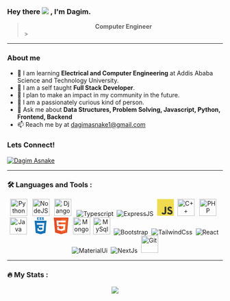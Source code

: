 ### Hey there <img src="https://media.giphy.com/media/hvRJCLFzcasrR4ia7z/giphy.gif" width="30px"/> , I'm Dagim.

> **<div align="center">Computer Engineer</div>** > <img src="https://komarev.com/ghpvc/?username=wubeZ&style=flat-square&color=blue" alt=""/>

<hr>

### About me

- 🌱 I am learning **Electrical and Computer Engineering** at Addis Ababa Science and Technology University.
- 🌱 I am a self taught **Full Stack Developer**.
- 🎯 I plan to make an impact in my community in the future.
- 💯️ I am a passionately curious kind of person.
- 💬 Ask me about **Data Structures, Problem Solving, Javascript, Python, Frontend, Backend**
- 📫 Reach me by at dagimasnake1@gmail.com

<h3> Lets Connect!</h3>
<p align="left">
<a href="https://www.linkedin.com/in/dagim-asnake-088302185" target="blank"><img align="center" src="https://cdn.jsdelivr.net/gh/devicons/devicon/icons/linkedin/linkedin-original.svg" title="Linkedin" alt="Dagim Asnake" height="30" width="40" /></a>
</p>
<hr>  
  
### :hammer_and_wrench: Languages and Tools :
<div align="center">
  <img src="https://cdn.jsdelivr.net/gh/devicons/devicon/icons/python/python-original.svg" title="Python" **alt="Python" width = "40" height = "40" /> &nbsp;
  <img src="https://cdn.jsdelivr.net/gh/devicons/devicon/icons/nodejs/nodejs-original.svg" title="NodeJS" **alt="NodeJS" width = "40" height = "40" /> &nbsp;
  <img src="https://cdn.jsdelivr.net/gh/devicons/devicon/icons/django/django-plain.svg" title="Django" **alt="Django" width = "40" height = "40" /> &nbsp;       
  <img src="https://cdn.jsdelivr.net/gh/devicons/devicon/icons/typescript/typescript-original.svg" title="Typescript" **alt="Typescript" width:"40" height= "40"/>&nbsp;        
  <img src="https://cdn.jsdelivr.net/gh/devicons/devicon/icons/express/express-original-wordmark.svg" title="ExpressJS" **alt="ExpressJS" width:"40" height= "40"/>&nbsp;
  <img src="https://github.com/devicons/devicon/blob/master/icons/javascript/javascript-original.svg" title="JavaScript" alt="JavaScript" width="40" height="40"/>&nbsp;
  <img src="https://cdn.jsdelivr.net/gh/devicons/devicon/icons/cplusplus/cplusplus-original.svg" 
    title="C++" **alt="C++" width = "40" height = "40" /> &nbsp;
  <img src="https://cdn.jsdelivr.net/gh/devicons/devicon/icons/php/php-original.svg" title="PHP" **alt="PHP" width = "40" height = "40" /> &nbsp;  
  <img src="https://cdn.jsdelivr.net/gh/devicons/devicon/icons/java/java-original.svg"  title="Java" **alt="Java" width = "40" height = "40" /> &nbsp;
  <img src="https://github.com/devicons/devicon/blob/master/icons/css3/css3-plain-wordmark.svg"  title="CSS3" alt="CSS" width="40" height="40"/>&nbsp;
  <img src="https://github.com/devicons/devicon/blob/master/icons/html5/html5-original.svg" title="HTML5" alt="HTML" width="40" height="40"/>&nbsp;
  <img src="https://cdn.jsdelivr.net/gh/devicons/devicon/icons/mongodb/mongodb-plain-wordmark.svg" title="MongoDB" **alt="MongoDB" width="40" height="40"/>&nbsp;
  <img src="https://cdn.jsdelivr.net/gh/devicons/devicon/icons/mysql/mysql-original.svg" title="MySql" **alt="MySql" width="40" height="40"/>&nbsp;   
  <img src="https://cdn.jsdelivr.net/gh/devicons/devicon/icons/bootstrap/bootstrap-original.svg" title="Bootstrap" alt="Bootstrap" width="40" height="40"/>&nbsp;
  <img src="https://cdn.jsdelivr.net/gh/devicons/devicon/icons/tailwindcss/tailwindcss-plain.svg"
  title="TailwindCss" alt="TailwindCss" width="40" height="40"/>&nbsp;
  <img src="https://cdn.jsdelivr.net/gh/devicons/devicon/icons/react/react-original.svg" title="React" alt="React"      width="40" height="40"/>&nbsp;
  <img src="https://cdn.jsdelivr.net/gh/devicons/devicon/icons/materialui/materialui-original.svg" title="MaterialUi" alt="MaterialUi"      width="40" height="40"/>&nbsp;
  <img src="https://cdn.jsdelivr.net/gh/devicons/devicon/icons/nextjs/nextjs-original.svg" title="NextJs" alt="NextJs"    width="40" height="40"/>&nbsp;
  <img src="https://www.vectorlogo.zone/logos/git-scm/git-scm-icon.svg" title="Git" **alt="Git" width="40" height="40"/>
</div>
<hr>
  
### :fire: My Stats :
<div align="center" >
  <a  href="https://github.com/DagimAsnake">
    <img align="center" src="https://github-readme-stats.vercel.app/api?username=DagimAsnake&theme=blue-green" />
  </a>
</div>

